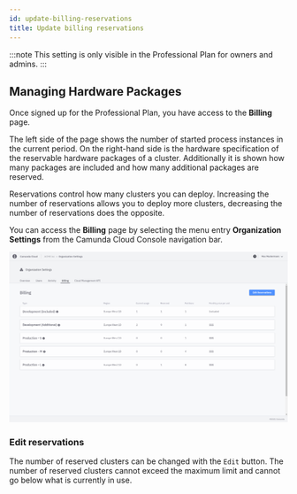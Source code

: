 ```yaml
---
id: update-billing-reservations
title: Update billing reservations
---
```


:::note
This setting is only visible in the Professional Plan for owners and admins.
:::

## Managing Hardware Packages

Once signed up for the Professional Plan, you have access to the **Billing** page.

The left side of the page shows the number of started process instances in the current period. On the right-hand side is the hardware specification of the reservable hardware packages of a cluster. Additionally it is shown how many packages are included and how many additional packages are reserved.

Reservations control how many clusters you can deploy. Increasing the number of reservations allows you to deploy more clusters, decreasing the number of reservations does the opposite.

You can access the **Billing** page by selecting the menu entry **Organization Settings** from the Camunda Cloud Console navigation bar.

![reserved-clusters-overview](./img/early-access-reserved-clusters-overview.png)

### Edit reservations

The number of reserved clusters can be changed with the `Edit` button. The number of reserved clusters cannot exceed the maximum limit and cannot go below what is currently in use.
